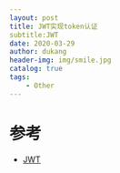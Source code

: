 ```yaml
---
layout: post
title: JWT实现token认证
subtitle:JWT
date: 2020-03-29
author: dukang
header-img: img/smile.jpg
catalog: true
tags: 
    - Other
---
```






# 参考

- [JWT](https://mp.weixin.qq.com/s/8eLJmOciacNGVu3k9rjyQQ)

